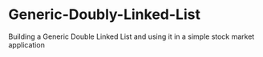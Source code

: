 # Generic-Doubly-Linked-List
Building a Generic Double Linked List and using it in a simple stock market application 
